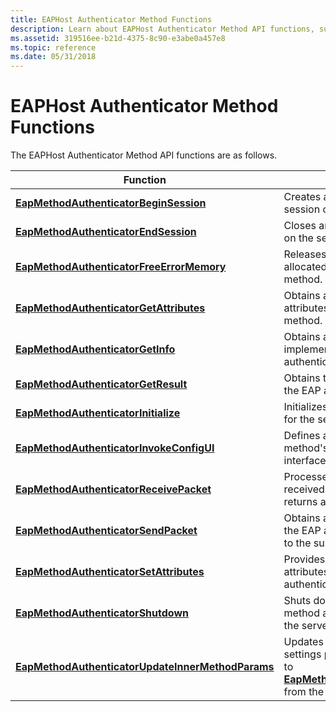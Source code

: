 ```yaml
---
title: EAPHost Authenticator Method Functions
description: Learn about EAPHost Authenticator Method API functions, such as EapMethodAuthenticatorFreeErrorMemory.
ms.assetid: 319516ee-b21d-4375-8c90-e3abe0a457e8
ms.topic: reference
ms.date: 05/31/2018
---
```


# EAPHost Authenticator Method Functions

The EAPHost Authenticator Method API functions are as follows.



| Function                                                                                               | Description                                                                                                                                                                                 |
|--------------------------------------------------------------------------------------------------------|---------------------------------------------------------------------------------------------------------------------------------------------------------------------------------------------|
| [**EapMethodAuthenticatorBeginSession**](/previous-versions/windows/desktop/api/eapmethodauthenticatorapis/nf-eapmethodauthenticatorapis-eapmethodauthenticatorbeginsession)                       | Creates a new EAP authentication session on the server EAPHost.                                                                                                                             |
| [**EapMethodAuthenticatorEndSession**](/previous-versions/windows/desktop/api/eapmethodauthenticatorapis/nf-eapmethodauthenticatorapis-eapmethodauthenticatorendsession)                           | Closes an EAP authentication session on the server EAPHost.                                                                                                                                 |
| [**EapMethodAuthenticatorFreeErrorMemory**](/previous-versions/windows/desktop/api/eapmethodauthenticatorapis/nf-eapmethodauthenticatorapis-eapmethodauthenticatorfreeerrormemory)                 | Releases error-specific memory allocated by the EAP authenticator method.                                                                                                                   |
| [**EapMethodAuthenticatorGetAttributes**](/previous-versions/windows/desktop/api/eapmethodauthenticatorapis/nf-eapmethodauthenticatorapis-eapmethodauthenticatorgetattributes)                     | Obtains an array of EAP authentication attributes from the EAP authenticator method.                                                                                                        |
| [**EapMethodAuthenticatorGetInfo**](/previous-versions/windows/desktop/api/eapmethodauthenticatorapis/nf-eapmethodauthenticatorapis-eapmethodauthenticatorgetinfo)                                 | Obtains a set of function pointers for an implementation of the loaded EAP authenticator method.                                                                                            |
| [**EapMethodAuthenticatorGetResult**](/previous-versions/windows/desktop/api/eapmethodauthenticatorapis/nf-eapmethodauthenticatorapis-eapmethodauthenticatorgetresult)                             | Obtains the authentication result from the EAP authenticator method.                                                                                                                        |
| [**EapMethodAuthenticatorInitialize**](/previous-versions/windows/desktop/api/eapmethodauthenticatorapis/nf-eapmethodauthenticatorapis-eapmethodauthenticatorinitialize)                           | Initializes an EAP authenticator method for the server EAPHost.                                                                                                                             |
| [**EapMethodAuthenticatorInvokeConfigUI**](/previous-versions/windows/desktop/api/eapmethodauthenticatorapis/nf-eapmethodauthenticatorapis-eapmethodauthenticatorinvokeconfigui)                   | Defines a function that raises the EAP method's connection configuration user interface dialog box on the client.                                                                           |
| [**EapMethodAuthenticatorReceivePacket**](/previous-versions/windows/desktop/api/eapmethodauthenticatorapis/nf-eapmethodauthenticatorapis-eapmethodauthenticatorreceivepacket)                     | Processes an EAP authentication packet received by the server EAPHost and returns a response action.                                                                                        |
| [**EapMethodAuthenticatorSendPacket**](/previous-versions/windows/desktop/api/eapmethodauthenticatorapis/nf-eapmethodauthenticatorapis-eapmethodauthenticatorsendpacket)                           | Obtains an authentication packet from the EAP authenticator method to send to the supplicant.                                                                                               |
| [**EapMethodAuthenticatorSetAttributes**](/previous-versions/windows/desktop/api/eapmethodauthenticatorapis/nf-eapmethodauthenticatorapis-eapmethodauthenticatorsetattributes)                     | Provides updated EAP authentication attributes to set on the EAP authenticator method.                                                                                                      |
| [**EapMethodAuthenticatorShutdown**](/previous-versions/windows/desktop/api/eapmethodauthenticatorapis/nf-eapmethodauthenticatorapis-eapmethodauthenticatorshutdown)                               | Shuts down the EAP authenticator method and prepares to unload it from the server EAPHost.                                                                                                  |
| [**EapMethodAuthenticatorUpdateInnerMethodParams**](/previous-versions/windows/desktop/api/eapmethodauthenticatorapis/nf-eapmethodauthenticatorapis-eapmethodauthenticatorupdateinnermethodparams) | Updates the EAP authentication session settings previous established by a call to [**EapMethodAuthenticatorBeginSession**](/previous-versions/windows/desktop/api/eapmethodauthenticatorapis/nf-eapmethodauthenticatorapis-eapmethodauthenticatorbeginsession) from the server EAPHost. |



 

 

 




